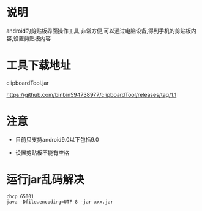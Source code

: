 # 说明
android的剪贴板界面操作工具,非常方便,可以通过电脑设备,得到手机的剪贴板内容,设置剪贴板内容
 
# 工具下载地址
clipboardTool.jar

https://github.com/binbin594738977/clipboardTool/releases/tag/1.1


# 注意
- 目前只支持android9.0以下包括9.0

- 设置剪贴板不能有空格

# 运行jar乱码解决
```shell script
chcp 65001
java -Dfile.encoding=UTF-8 -jar xxx.jar
```